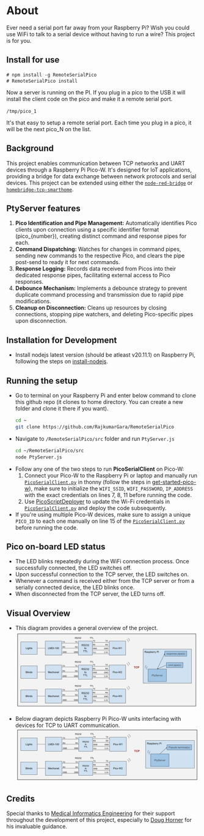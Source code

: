 # About
Ever need a serial port far away from your Raspberry Pi? Wish you could use WiFi to talk to a serial device without having to run a wire? This project is for you.

## Install for use
```
# npm install -g RemoteSerialPico
# RemoteSerialPico install
```

Now a server is running on the PI. If you plug in a pico to the USB it will install the client code on the pico and make it a remote serial port.

`/tmp/pico_1`

It's that easy to setup a remote serial port.  Each time you plug in a pico, it will be the next pico_N on the list.

## Background

This project enables communication between TCP networks and UART devices through a Raspberry Pi Pico-W. It's designed for IoT applications, providing a bridge for data exchange between network protocols and serial devices. This project can be extended using either the [`node-red-bridge`](https://github.com/RajkumarGara/node-red-bridge) or [`homebridge-tcp-smarthome`](https://github.com/RajkumarGara/homebridge-tcp-smarthome).

## PtyServer features
1. **Pico Identification and Pipe Management:** Automatically identifies Pico clients upon connection using a specific identifier format (pico_{number}), creating distinct command and response pipes for each.
2. **Command Dispatching:** Watches for changes in command pipes, sending new commands to the respective Pico, and clears the pipe post-send to ready it for next commands.
3. **Response Logging:** Records data received from Picos into their dedicated response pipes, facilitating external access to Pico responses.
4. **Debounce Mechanism:** Implements a debounce strategy to prevent duplicate command processing and transmission due to rapid pipe modifications.
5. **Cleanup on Disconnection:** Cleans up resources by closing connections, stopping pipe watchers, and deleting Pico-specific pipes upon disconnection.

## Installation for Development
* Install nodejs latest version (should be atleast v20.11.1) on Raspberry Pi, following the steps on [install-nodejs](https://github.com/nodejs/help/wiki/Installation#how-to-install-nodejs-via-binary-archive-on-linux).

## Running the setup
* Go to terminal on your Raspberry Pi and enter below command to clone this github repo (it clones to home directory. You can create a new folder and clone it there if you want).
    ```bash
    cd ~
    git clone https://github.com/RajkumarGara/RemoteSerialPico
    ```
* Navigate to `/RemoteSerialPico/src` folder and run `PtyServer.js`
    ```bash
    cd ~/RemoteSerialPico/src
    node PtyServer.js
    ```
* Follow any one of the two steps to run **PicoSerialClient** on Pico-W:
    1. Connect your Pico-W to the Raspberry Pi or laptop and manually run [`PicoSerialClient.py`](./src/PicoSerialClient.py) in thonny (follow the steps in [get-started-pico-w](https://projects.raspberrypi.org/en/projects/get-started-pico-w/1)), make sure to initialize the `WIFI_SSID`, `WIFI_PASSWORD`, `IP_ADDRESS` with the exact credentials on lines 7, 8, 11 before running the code.
    2. Use [PicoScriptDeployer](https://github.com/RajkumarGara/PicoScriptDeployer) to update the Wi-Fi credentials in [`PicoSerialClient.py`](./src/PicoSerialClient.py) and deploy the code subsequently.
* If you're using multiple Pico-W devices, make sure to assign a unique `PICO_ID` to each one manually on line 15 of the [`PicoSerialClient.py`](./src/PicoSerialClient.py) before running the code.

## Pico on-board LED status
* The LED blinks repeatedly during the WiFi connection process. Once successfully connected, the LED switches off.
* Upon successful connection to the TCP server, the LED switches on.
* Whenever a command is received either from the TCP server or from a serially connected device, the LED blinks once.
* When disconnected from the TCP server, the LED turns off.

## Visual Overview
* This diagram provides a general overview of the project.
    ![general diagram](img/1.jpg)

* Below diagram depicts Raspberry Pi Pico-W units interfacing with devices for TCP to UART communication.
    ![block diagram](img/2.jpg)

## Credits
Special thanks to [Medical Informatics Engineering](https://www.mieweb.com/) for their support throughout the development of this project, especially to [Doug Horner](https://github.com/horner) for his invaluable guidance.

